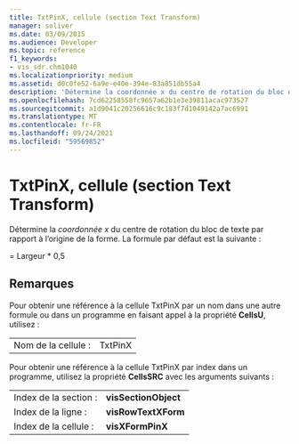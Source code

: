 ```yaml
---
title: TxtPinX, cellule (section Text Transform)
manager: soliver
ms.date: 03/09/2015
ms.audience: Developer
ms.topic: reference
f1_keywords:
- vis_sdr.chm1040
ms.localizationpriority: medium
ms.assetid: d0c0fe52-6a9e-e40e-394e-83a851db55a4
description: 'Détermine la coordonnée x du centre de rotation du bloc de texte par rapport à l’origine de la forme. La formule par défaut est la suivante :'
ms.openlocfilehash: 7cd62258558fc9657a62b1e3e39811acac973527
ms.sourcegitcommit: a1d9041c20256616c9c183f7d1049142a7ac6991
ms.translationtype: MT
ms.contentlocale: fr-FR
ms.lasthandoff: 09/24/2021
ms.locfileid: "59569852"
---
```

# <a name="txtpinx-cell-text-transform-section"></a>TxtPinX, cellule (section Text Transform)

Détermine la  *coordonnée x*  du centre de rotation du bloc de texte par rapport à l’origine de la forme. La formule par défaut est la suivante : 
  
= Largeur \* 0,5
  
## <a name="remarks"></a>Remarques

Pour obtenir une référence à la cellule TxtPinX par un nom dans une autre formule ou dans un programme en faisant appel à la propriété **CellsU**, utilisez : 
  
|||
|:-----|:-----|
| Nom de la cellule :  <br/> | TxtPinX  <br/> |
   
Pour obtenir une référence à la cellule TxtPinX par index dans un programme, utilisez la propriété **CellsSRC** avec les arguments suivants : 
  
|||
|:-----|:-----|
| Index de la section :  <br/> |**visSectionObject** <br/> |
| Index de la ligne :  <br/> |**visRowTextXForm** <br/> |
| Index de la cellule :  <br/> |**visXFormPinX** <br/> |
   

